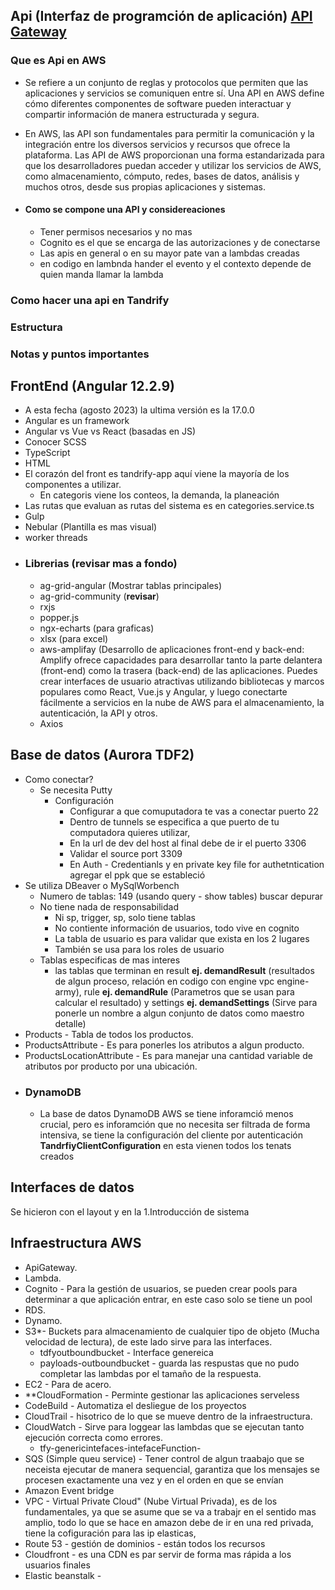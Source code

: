 ## Api (Interfaz de programción de aplicación) [API Gateway](https://docs.aws.amazon.com/apigateway/latest/developerguide/getting-started.html)

### Que es Api en AWS
-  Se refiere a un conjunto de reglas y protocolos que permiten que las aplicaciones y servicios se comuniquen entre sí. Una API en AWS define cómo diferentes componentes de software pueden interactuar y compartir información de manera estructurada y segura.
-  En AWS, las API son fundamentales para permitir la comunicación y la integración entre los diversos servicios y recursos que ofrece la plataforma. Las API de AWS proporcionan una forma estandarizada para que los desarrolladores puedan acceder y utilizar los servicios de AWS, como almacenamiento, cómputo, redes, bases de datos, análisis y muchos otros, desde sus propias aplicaciones y sistemas.

- #### Como se compone una API y considereaciones
  - Tener permisos necesarios y no mas
  - Cognito es el que se encarga de las autorizaciones y de conectarse 
  - Las apis en general o en su mayor pate van a lambdas creadas
  - en codigo en lambnda hander el evento y el contexto depende de quien manda llamar la lambda

### Como hacer una api en Tandrify

### Estructura

### Notas y puntos importantes

## FrontEnd (Angular 12.2.9)
- A esta fecha (agosto 2023) la ultima versión es la 17.0.0
- Angular es un framework
- Angular vs Vue vs React (basadas en JS)
- Conocer SCSS
- TypeScript
- HTML
- El corazón del front es tandrify-app aquí viene la mayoría de los componentes a utilizar.
  - En categoris viene los conteos, la demanda, la planeación
- Las rutas que evaluan as rutas del sistema es en categories.service.ts
- Gulp
- Nebular (Plantilla es mas visual)
- worker threads
- ### Librerias (revisar mas a fondo)
  - ag-grid-angular (Mostrar tablas principales)
  - ag-grid-community (**revisar**)
  - rxjs 
  - popper.js
  - ngx-echarts (para graficas)
  - xlsx (para excel)
  - aws-amplifay (Desarrollo de aplicaciones front-end y back-end: Amplify ofrece capacidades para desarrollar tanto la parte delantera (front-end) como la trasera (back-end) de las aplicaciones. Puedes crear interfaces de usuario atractivas utilizando bibliotecas y marcos populares como React, Vue.js y Angular, y luego conectarte fácilmente a servicios en la nube de AWS para el almacenamiento, la autenticación, la API y otros.
  - Axios

## Base de datos (Aurora TDF2)
- Como conectar?
  - Se necesita Putty
    - Configuración
      - Configurar a que comuputadora te vas a conectar puerto 22
      - Dentro de tunnels se especifica a que puerto de tu computadora quieres utilizar, 
      - En la url de dev del host al final debe de ir el puerto 3306
      - Validar el source port 3309
      - En Auth - Credentianls y en private key file for authetntication agregar el ppk que se estableció
- Se utiliza DBeaver o MySqlWorbench
  - Numero de tablas: 149 (usando query - show tables) buscar depurar
  - No tiene nada de responsabilidad 
    - Ni sp, trigger, sp, solo tiene tablas
    - No contiente información de usuarios, todo vive en cognito
    - La tabla de usuario es para validar que exista en los 2 lugares
    - También se usa para los roles de usuario 
  - Tablas especificas de mas interes
    - las tablas que terminan en result **ej. demandResult** (resultados de algun proceso, relación en codigo con engine vpc engine-army), rule **ej. demandRule** (Parametros que se usan para calcular el resultado) y settings **ej. demandSettings** (Sirve para ponerle un nombre a algun conjunto de datos como maestro detalle)
- Products - Tabla de todos los productos.
- ProductsAttribute - Es para ponerles los atributos a algun producto.
- ProductsLocationAttribute - Es para manejar una cantidad variable de atributos por producto por una ubicación.
- ### DynamoDB
  - La base de datos DynamoDB AWS se tiene inforamció menos crucial, pero es inforamción que no necesita ser filtrada de forma intensiva, se tiene la configuración del cliente por autenticación **TandrfiyClientConfiguration** en esta vienen todos los tenats creados

## Interfaces de datos
Se hicieron con el layout y en la 1.Introducción de sistema

## Infraestructura AWS
- ApiGateway.
- Lambda.
- Cognito - Para la gestión de usuarios, se pueden crear pools para determinar a que aplicación entrar, en este caso solo se tiene un pool
- RDS.
- Dynamo.
- S3*- Buckets para almacenamiento de cualquier tipo de objeto (Mucha velocidad de lectura), de este lado sirve para las interfaces.
  - tdfyoutboundbucket - Interface genereica
  - payloads-outboundbucket - guarda las respustas que no pudo completar las lambdas por el tamaño de la respuesta.
- EC2 - Para de acero.
- **CloudFormation - Perminte gestionar las aplicaciones serveless
- CodeBuild - Automatiza el desliegue de los proyectos
- CloudTrail - hisotrico de lo que se mueve dentro de la infraestructura.
- CloudWatch - Sirve para loggear las lambdas que se ejecutan tanto ejecución correcta como errores.
  - tfy-genericintefaces-intefaceFunction-
- SQS (Simple queu service) -  Tener control de algun traabajo que se neceista ejecutar de manera sequencial, garantiza que los mensajes se procesen exactamente una vez y en el orden en que se envían
- Amazon Event bridge
- VPC - Virtual Private Cloud" (Nube Virtual Privada), es de los fundamentales, ya que se asume que se va a trabajr en el sentido mas amplio, todo lo que se hace en amazon debe de ir en una red privada, tiene la cofiguración para las ip elasticas, 
- Route 53 - gestión de dominios - están todos los recursos
- Cloudfront - es una CDN es par servir de forma mas rápida a los usuarios finales
- Elastic beanstalk - 